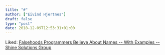 ```yaml
---
title: "#"
author: ["Eivind Hjertnes"]
draft: false
type: "post"
date: 2018-12-09T12:53:31+01:00
---
```


Liked:
[Falsehoods
Programmers Believe About Names -- With Examples -- Shine Solutions
Group](https://shinesolutions.com/2018/01/08/falsehoods-programmers-believe-about-names-with-examples/)
